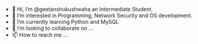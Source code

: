 - 👋 Hi, I’m @geetanshukushwaha an Intermediate Student.
- 👀 I’m interested in Programming, Network Security and OS development.
- 🌱 I’m currently learning Python and MySQL
- 💞️ I’m looking to collaborate on ...
- 📫 How to reach me ...

<!---
geetanshukushwaha/geetanshukushwaha is a ✨ special ✨ repository because its `README.md` (this file) appears on your GitHub profile.
You can click the Preview link to take a look at your changes.
--->
